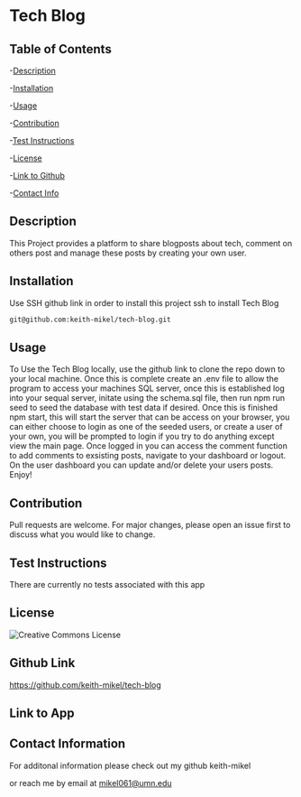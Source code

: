 # Tech Blog


  ## Table of Contents
  -[Description](#desciption)

  -[Installation](#installation)

  -[Usage](#usage)

  -[Contribution](#contribution)

  -[Test Instructions](#test)

  -[License](#license)

  -[Link to Github](#githubLink)

  -[Contact Info](#contact)

  

<a name="description"></a>
## Description
 This Project provides a platform to share blogposts about tech, comment on others post and manage these posts by creating your own user.

<a name="installation"></a>
## Installation
 
  Use SSH github link in order to install this project ssh to install Tech Blog

   ```bash
   git@github.com:keith-mikel/tech-blog.git
   ```

<a name="usage"></a>
## Usage
To Use the Tech Blog locally, use the github link to clone the repo down to your local machine. Once this is complete create an .env file to allow the program to access your machines SQL server, once this is established log into your sequal server, initate using the schema.sql file, then run npm run seed to seed the database with test data if desired. Once this is finished npm start, this will start the server that can be access on your browser, you can either choose to login as one of the seeded users, or create a user of your own, you will be prompted to login if you try to do anything except view the main page. Once logged in you can access the comment function to add comments to exsisting posts, navigate to your dashboard or logout. On the user dashboard you can update and/or delete your users posts. Enjoy!

<a name="contribution"></a>
## Contribution
  Pull requests are welcome. For major changes, please open an issue first to discuss what you would like to change.

<a name="test"></a>
## Test Instructions 
 There are currently no tests associated with this app

<a name="license"></a>
## License 
![Creative Commons License](https://img.shields.io/badge/license-Creative%20Commons-blue.svg)

<a name="githubLink"></a>
## Github Link 

 https://github.com/keith-mikel/tech-blog

## Link to App


<a name="contact"></a>
## Contact Information 

  For additonal information please check out my github keith-mikel

  or reach me by email at mikel061@umn.edu